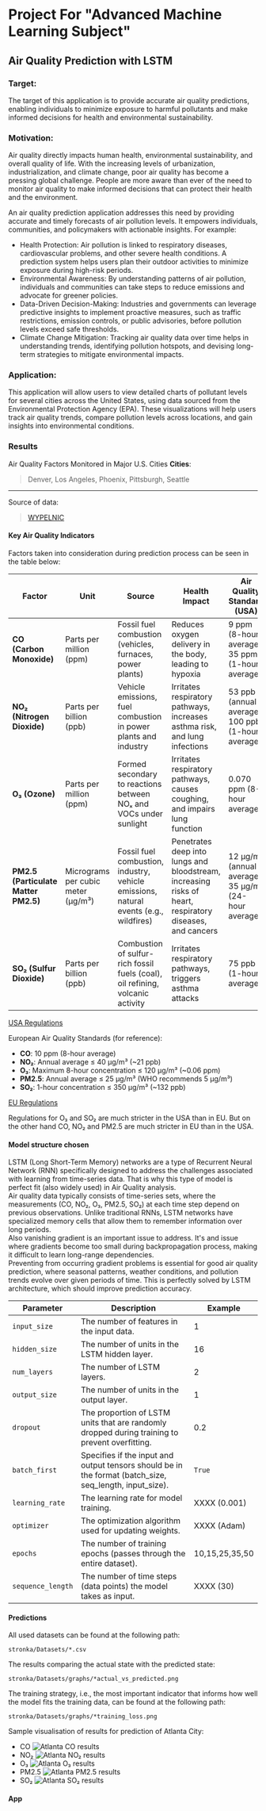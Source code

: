 # Project For "Advanced Machine Learning Subject"

## Air Quality Prediction with LSTM
### Target:
The target of this application is to provide accurate air quality predictions, enabling individuals to minimize exposure to harmful pollutants and make informed decisions for health and environmental sustainability.

### Motivation:
Air quality directly impacts human health, environmental sustainability, and overall quality of life. With the increasing levels of urbanization, industrialization, and climate change, poor air quality has become a pressing global challenge. People are more aware than ever of the need to monitor air quality to make informed decisions that can protect their health and the environment.

An air quality prediction application addresses this need by providing accurate and timely forecasts of air pollution levels. It empowers individuals, communities, and policymakers with actionable insights. For example:

- Health Protection: Air pollution is linked to respiratory diseases, cardiovascular problems, and other severe health conditions. A prediction system helps users plan their outdoor activities to minimize exposure during high-risk periods.
- Environmental Awareness: By understanding patterns of air pollution, individuals and communities can take steps to reduce emissions and advocate for greener policies.
- Data-Driven Decision-Making: Industries and governments can leverage predictive insights to implement proactive measures, such as traffic restrictions, emission controls, or public advisories, before pollution levels exceed safe thresholds.
- Climate Change Mitigation: Tracking air quality data over time helps in understanding trends, identifying pollution hotspots, and devising long-term strategies to mitigate environmental impacts.

### Application:
This application will allow users to view detailed charts of pollutant levels for several cities across the United States, using data sourced from the Environmental Protection Agency (EPA). These visualizations will help users track air quality trends, compare pollution levels across locations, and gain insights into environmental conditions.

### Results
Air Quality Factors Monitored in Major U.S. Cities
**Cities**:  
> Denver, Los Angeles, Phoenix, Pittsburgh, Seattle
---
Source of data:
> [WYPELNIC](https://en.wikipedia.org/wiki/Air_quality_index)

#### Key Air Quality Indicators
Factors taken into consideration during prediction process can be seen in the table below:

| **Factor**                           | **Unit**                           | **Source**                                                                            | **Health Impact**                                                                                        | **Air Quality Standard (USA)**                        | **Environmental Impact**                                                 |
|--------------------------------------|------------------------------------|---------------------------------------------------------------------------------------|----------------------------------------------------------------------------------------------------------|-------------------------------------------------------|--------------------------------------------------------------------------|
| **CO (Carbon Monoxide)**             | Parts per million (ppm)            | Fossil fuel combustion (vehicles, furnaces, power plants)                             | Reduces oxygen delivery in the body, leading to hypoxia                                                  | 9 ppm (8-hour average); 35 ppm (1-hour average)       | Low direct effect, may indirectly contribute to ground-level ozone       |
| **NO₂ (Nitrogen Dioxide)**           | Parts per billion (ppb)            | Vehicle emissions, fuel combustion in power plants and industry                       | Irritates respiratory pathways, increases asthma risk, and lung infections                               | 53 ppb (annual average); 100 ppb (1-hour average)     | Contributes to photochemical smog and acid rain formation                |
| **O₃ (Ozone)**                       | Parts per million (ppm)            | Formed secondary to reactions between NOₓ and VOCs under sunlight                     | Irritates respiratory pathways, causes coughing, and impairs lung function                               | 0.070 ppm (8-hour average)                            | Toxic to plants, reduces agricultural yields                             |
| **PM2.5 (Particulate Matter PM2.5)** | Micrograms per cubic meter (µg/m³) | Fossil fuel combustion, industry, vehicle emissions, natural events (e.g., wildfires) | Penetrates deep into lungs and bloodstream, increasing risks of heart, respiratory diseases, and cancers | 12 µg/m³ (annual average); 35 µg/m³ (24-hour average) | Reduces visibility, harms aquatic and terrestrial ecosystems             |
| **SO₂ (Sulfur Dioxide)**             | Parts per billion (ppb)            | Combustion of sulfur-rich fossil fuels (coal), oil refining, volcanic activity        | Irritates respiratory pathways, triggers asthma attacks                                                  | 75 ppb (1-hour average)                               | Major contributor to acid rain, damaging plants, soils, and water bodies |

[USA Regulations](https://www.epa.gov/criteria-air-pollutants)

European Air Quality Standards (for reference):
- **CO**: 10 ppm (8-hour average)  
- **NO₂**: Annual average ≤ 40 µg/m³ (~21 ppb)  
- **O₃**: Maximum 8-hour concentration ≤ 120 µg/m³ (~0.06 ppm)  
- **PM2.5**: Annual average ≤ 25 µg/m³ (WHO recommends 5 µg/m³)  
- **SO₂**: 1-hour concentration ≤ 350 µg/m³ (~132 ppb)  

[EU Regulations](https://www.eea.europa.eu/themes/air/air-quality)  

Regulations for O₃ and SO₂ are much stricter in the USA than in EU. 
But on the other hand CO, NO₂ and PM2.5 are much stricter in EU than in the USA.  

#### Model structure chosen
LSTM (Long Short-Term Memory) networks are a type of Recurrent Neural Network (RNN) specifically designed to address the challenges associated with learning from time-series data.
That is why this type of model is perfect fit (also widely used) in Air Quality analysis.  
Air quality data typically consists of time-series sets, where the measurements (CO, NO₂, O₃, PM2.5, SO₂) at each time step depend on previous observations. 
Unlike traditional RNNs, LSTM networks have specialized memory cells that allow them to remember information over long periods.  
Also vanishing gradient is an important issue to address. It's and issue where gradients become too small during backpropagation process, making it difficult to learn long-range dependencies.  
Preventing from occurring gradient problems is essential for good air quality prediction, where seasonal patterns, weather conditions, and pollution trends evolve over given periods of time. 
This is perfectly solved by LSTM architecture, which should improve prediction accuracy.


| **Parameter**     | **Description**                                                                                         | **Example**    |
|-------------------|---------------------------------------------------------------------------------------------------------|----------------|
| `input_size`      | The number of features in the input data.                                                               | 1              |
| `hidden_size`     | The number of units in the LSTM hidden layer.                                                           | 16             |
| `num_layers`      | The number of LSTM layers.                                                                              | 2              |
| `output_size`     | The number of units in the output layer.                                                                | 1              |
| `dropout`         | The proportion of LSTM units that are randomly dropped during training to prevent overfitting.          | 0.2            |
| `batch_first`     | Specifies if the input and output tensors should be in the format (batch_size, seq_length, input_size). | `True`         |
| `learning_rate`   | The learning rate for model training.                                                                   | XXXX (0.001)   |
| `optimizer`       | The optimization algorithm used for updating weights.                                                   | XXXX (Adam)    |
| `epochs`          | The number of training epochs (passes through the entire dataset).                                      | 10,15,25,35,50 |
| `sequence_length` | The number of time steps (data points) the model takes as input.                                        | XXXX (30)      |


#### Predictions
All used datasets can be found at the following path:  
```
stronka/Datasets/*.csv
```
The results comparing the actual state with the predicted state:
```
stronka/Datasets/graphs/*actual_vs_predicted.png
```
The training strategy, i.e., the most important indicator that informs how well the model fits the training data, 
can be found at the following path:
```
stronka/Datasets/graphs/*training_loss.png
```

Sample visualisation of results for prediction of Atlanta City:
- CO
![Atlanta CO results](stronka/Datasets/graphs/readme_helper/Atlanta_CO_(ppm)_actual_vs_predicted.png)
- NO₂
![Atlanta NO₂ results](stronka/Datasets/graphs/readme_helper/Atlanta_NO2_(ppb)_actual_vs_predicted.png)
- O₃
![Atlanta O₃ results](stronka/Datasets/graphs/readme_helper/Atlanta_O3_(ppm)_actual_vs_predicted.png)
- PM2.5
![Atlanta PM2.5 results](stronka/Datasets/graphs/readme_helper/Atlanta_PM2.5_(ug_m3_LC)_actual_vs_predicted.png)
- SO₂
![Atlanta SO₂ results](stronka/Datasets/graphs/readme_helper/Atlanta_SO2_(ppb)_actual_vs_predicted.png)


#### App
